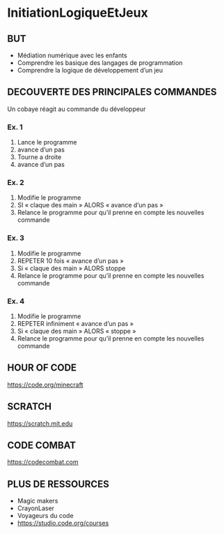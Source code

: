 # InitiationLogiqueEtJeux

## BUT

* Médiation numérique avec les enfants
* Comprendre les basique des langages de programmation
* Comprendre la logique de développement d’un jeu


## DECOUVERTE DES PRINCIPALES COMMANDES

Un cobaye réagit au commande du développeur

### Ex. 1

1. Lance le programme
2. avance d’un pas
3. Tourne a droite
4. avance d’un pas

### Ex. 2

1. Modifie le programme
2. SI « claque des main » ALORS « avance d’un pas »
3. Relance le programme pour qu’il prenne en compte les nouvelles commande

### Ex. 3

1. Modifie le programme
2. REPETER 10 fois « avance d’un pas »
3. Si « claque des main » ALORS stoppe
4. Relance le programme pour qu’il prenne en compte les nouvelles commande

### Ex. 4

1. Modifie le programme
2. REPETER infiniment « avance d’un pas » 
3. Si « claque des main » ALORS « stoppe »
4. Relance le programme pour qu’il prenne en compte les nouvelles commande

## HOUR OF CODE

https://code.org/minecraft

## SCRATCH

https://scratch.mit.edu

## CODE COMBAT

https://codecombat.com

## PLUS DE RESSOURCES

* Magic makers
* CrayonLaser
* Voyageurs du code
* https://studio.code.org/courses
